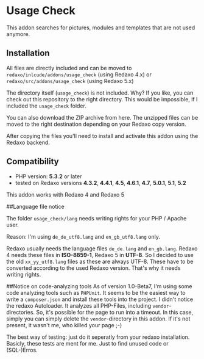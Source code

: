 # Usage Check

This addon searches for pictures, modules and templates that are not used anymore.

## Installation

All files are directly included and can be moved to
`redaxo/inlcude/addons/usage_check` (using Redaxo 4.x) or
`redaxo/src/addons/usage_check` (using Redaxo 5.x)

The directory itself (`usage_check`) is not included.
Why? If you like, you can check out this repository to the right directory. This
would be impossible, if I included the `usage_check` folder.

You can also download the ZIP archive from here. The unzipped files can be moved
to the right destination depending on your Redaxo copy version.

After copying the files you'll need to install and activate this addon using
the Redaxo backend.

## Compatibility
- PHP version: __5.3.2__ or later
- tested on Redaxo versions __4.3.2__, __4.4.1__, __4.5__, __4.6.1__, __4.7__, __5.0.1__, __5.1__, __5.2__

This addon works with Redaxo 4 and Redaxo 5

##Language file notice

The folder `usage_check/lang` needs writing rights for your PHP / Apache user.

Reason: I'm using `de_de_utf8.lang` and `en_gb_utf8.lang` only.

Redaxo usually needs the language files `de_de.lang` and `en_gb.lang`.
Redaxo 4 needs these files in __ISO-8859-1__, Redaxo 5 in __UTF-8__. So I
decided to use the old `xx_yy_utf8.lang` files as these are always UTF-8.
These have to be converted according to the used Redaxo version. That's why it
needs writing rights.

##Notice on code-analyzing tools
As of version 1.0-Beta7, I'm using some code analyzing tools such as `PHPUnit`.
It seems to be the easiest way to write a `composer.json` and install these tools into the project. I didn't notice
the redaxo Autoloader. It analyzes all PHP-Files, including `vendor`-directories. So, it's possible for the page to
run into a timeout. In this case, simply you can simply delete the `vendor`-directory in this addon. If it's not
present, it wasn't me, who killed your page ;-)

The best way of testing: just do it seperatly from your redaxo installation. Basicly, these tests are ment for me. Just
to find unused code or (SQL-)Erros.
